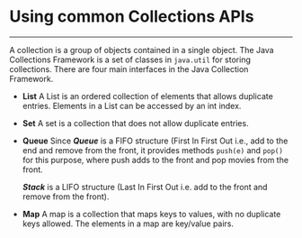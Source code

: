 # Using common Collections APIs
-------------
A collection is a group of objects contained in a single object. The Java Collections Framework is a set of classes in
`java.util` for storing collections. There are four main interfaces in the Java Collection Framework.
* **List**
   A List is an ordered collection of elements that allows duplicate entries.
   Elements in a List can be accessed by an int index.
* **Set**
  A set is a collection that does not allow duplicate entries.
* **Queue**
  Since ___Queue___ is a FIFO structure (First In First Out i.e., add to the end and remove from the front, it provides
  methods `push(e)` and `pop()` for this purpose, where push adds to the front and pop movies from the front.

  ___Stack___ is a LIFO structure (Last In First Out i.e. add to the front and remove from the front).
* **Map**
  A map is a collection that maps keys to values, with no duplicate keys allowed. The elements in a map are key/value pairs. 